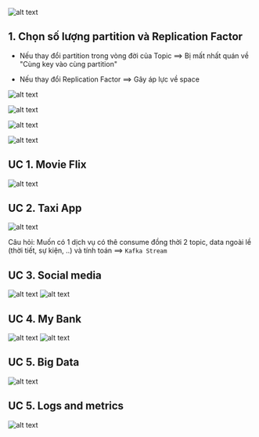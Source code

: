 ![alt text](./images/use-cases/image.png)

## 1. Chọn số lượng partition và Replication Factor
- Nếu thay đổi partition trong vòng đời của Topic
==> Bị mất nhất quán về "Cùng key vào cùng partition"

- Nếu thay đổi Replication Factor
==> Gây áp lực về space 

![alt text](./images/use-cases/image-1.png)

![alt text](./images/use-cases/image-2.png)

![alt text](./images/use-cases/image-3.png)

![alt text](./images/use-cases/image-4.png)


## UC 1. Movie Flix

![alt text](./images/use-cases/image-5.png)

## UC 2. Taxi App
![alt text](./images/use-cases/image-6.png)

Câu hỏi: Muốn có 1 dịch vụ có thê consume đồng thời 2 topic, data ngoài lề (thời tiết, sự kiện, ..) và tính toán ==> `Kafka Stream`

## UC 3. Social media
![alt text](./images/use-cases/image-8.png)
![alt text](./images/use-cases/image-7.png)

## UC 4. My Bank
![alt text](./images/use-cases/image-9.png)
![alt text](./images/use-cases/image-10.png)

## UC 5. Big Data
![alt text](./images/use-cases/image-11.png)

## UC 5. Logs and metrics
![alt text](./images/use-cases/image-12.png)